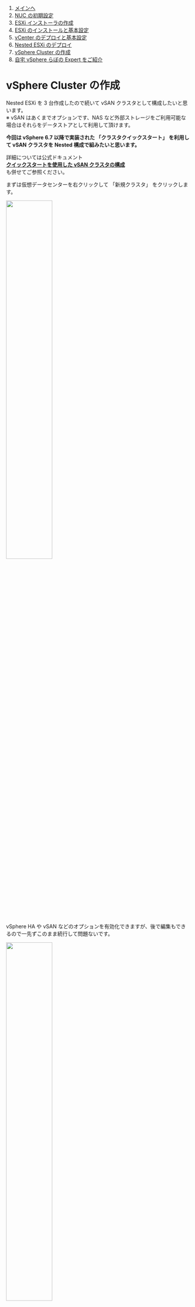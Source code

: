 1. [メインへ](./README.md)
2. [NUC の初期設定](./01_nuc_setup.md)
3. [ESXi インストーラの作成](./02_esxi_custom_installer.md)
4. [ESXi のインストールと基本設定](./03_esxi_setup.md)
5. [vCenter のデプロイと基本設定](./04_vcenter_setup.md)
6. [Nested ESXi のデプロイ](./05_nested_esxi.md)
7. [vSphere Cluster の作成](./06_vsphere_cluster.md)
8. [自宅 vSphere らぼの Expert をご紹介](./07_expert.md)

# vSphere Cluster の作成

Nested ESXi を 3 台作成したので続いて vSAN クラスタとして構成したいと思います。  
※ vSAN はあくまでオプションです、NAS など外部ストレージをご利用可能な場合はそれらをデータストアとして利用して頂けます。

**今回は vSphere 6.7 以降で実装された 「クラスタクイックスタート」 を利用して vSAN クラスタを Nested 構成で組みたいと思います。**


詳細については公式ドキュメント  
**[クイックスタートを使用した vSAN クラスタの構成](https://docs.vmware.com/jp/VMware-vSphere/7.0/com.vmware.vsphere.vsan-planning.doc/GUID-7BC09239-46BD-46FD-B803-95244CCBC8F4.html)**  
も併せてご参照ください。


まずは仮想データセンターを右クリックして 「新規クラスタ」 をクリックします。

<img src="./images/06_NestedCluster01.png" width="50%">

vSphere HA や vSAN などのオプションを有効化できますが、後で編集もできるので一先ずこのまま続行して問題ないです。

<img src="./images/06_NestedCluster02.png" width="50%">

「完了」をクリックします。

<img src="./images/06_NestedCluster03.png" width="50%">

作成したクラスタを選択し、「構成」 > 「クラスタクイックスタート」 を表示します。

<img src="./images/06_NestedCluster04.png" width="50%">

vSphere HA や DRS、vSAN の有効有無は「クラスタの基本」から編集可能です。  
今回は改めて全ての機能を有効化します。

<img src="./images/06_NestedCluster05.png" width="50%">

続いて「ホストの追加」をクリックします。

<img src="./images/06_NestedCluster06.png" width="50%">

作成した Nested ESXi 3台の情報を入力します。

<img src="./images/06_NestedCluster07.png" width="50%">

<img src="./images/06_NestedCluster08.png" width="50%">

<img src="./images/06_NestedCluster09.png" width="50%">

問題なければ「完了」をクリックします。

<img src="./images/06_NestedCluster10.png" width="50%">


<img src="./images/06_NestedCluster11.png" width="50%">

しばらくするとホストの追加が完了します。
この時点ではクラスタにホストが追加されただけなので、下の方に画面をスクロールして、

<img src="./images/06_NestedCluster12.png" width="50%">

「クラスタの構成」をクリックします。

<img src="./images/06_NestedCluster13.png" width="50%">

分散スイッチ構成 (vDS) は標準設定で進めますが、Nested ESXi に割り当てた 2 つの vNIC を割り当ててネットワークアダプタの冗長構成を組みたいので、

<img src="./images/06_NestedCluster14.png" width="50%">

下までスクロールしたら アダプタ0 (vmnic0) と アダプタ1 (vmnic1) が両方とも DSwitch 二割当たっているかを確認します。

<img src="./images/06_NestedCluster15.png" width="50%">

続いて vMotion ネットワークと vSAN ネットワークを構成しますが、  
VLAN 機能のないネットワークスイッチを利用している場合は VLAN のチェックを外してください。

※ キャプチャで表示されている "VLAN 0" は ESXi が認識する デフォルト VLAN を示しているのでこの設定のままでも問題ありません。  
L2 スイッチをご利用で、ネットワークを分ける場合は適宜設定を修正してください。


任意の IP アドレスを Nested ESXi 3 台分割り当てます。

<img src="./images/06_NestedCluster16.png" width="50%">

vSAN ネットワークについても同様です。

<img src="./images/06_NestedCluster17.png" width="50%">

HA、DRS、vSAN のオプションはデフォルトのままで進みます。  

※ vSphere HA など高可用性の仕組みについては公式ドキュメントなどをご参照ください。  
**[vSphere HA クラスタの作成と使用](https://docs.vmware.com/jp/VMware-vSphere/7.0/com.vmware.vsphere.avail.doc/GUID-5432CA24-14F1-44E3-87FB-61D937831CF6.html)**

<img src="./images/06_NestedCluster18.png" width="50%">

vSAN データストアに追加するドライブをキャッシュとキャパシティそれぞれを設定します。  
デフォルトでは容量が少ない方がキャッシュと判断されますので、  
今回は 80GB と 300GB でそれぞれ 1 つずつ仮想ディスクを追加したのでそのまま正しく割り当てられているはずです。

<img src="./images/06_NestedCluster19.png" width="50%">

続いて vSAN Support Insight の有効無効について確認されます。  
後から変更もできますので、ここではチェックを外して無効化で問題ないです。

<img src="./images/06_NestedCluster20.png" width="50%">

<img src="./images/06_NestedCluster21.png" width="50%">

設定の最後に「完了」をクリックします。

<img src="./images/06_NestedCluster22.png" width="50%">

構成に問題が無ければ数分でクラスタのセットアップが完了します。  
※ 途中、タスクにいくつか警告やエラーが表示されますが、一先ず完了するまで見守ってください。

<img src="./images/06_NestedCluster23.png" width="50%">

無事にクラスタクイックスタートが完了すると vSAN クラスタも有効になり、  
vSAN クラスタとしての UI も各種確認可能です。

<img src="./images/06_NestedCluster24.png" width="50%">

分散スイッチ(vDS) も自動的にセットアップされます。

<img src="./images/06_NestedCluster25.png" width="50%">

ここまででクラスタの基本セットアップは完了です。  
Nested Cluster なので CPU やメモリに制限があるため、通常と同じパフォーマンスの仮想マシンを動作させる事は難しいですが、ゲスト OS をインストールして各種クラスタとしての動作確認をする事は可能です。


## まとめ

以上で Nested ESXi を利用した vSAN クラスタのセットアップは完了です。
かなり詳細を省いた形でセットアップをご紹介しましたが、  
クラスタクイックスタートなどを利用する事で従来はかなり面倒だったクラスタの初期設定や vDS の作成、vSAN クラスタのセットアップも、ウィザード形式で簡単に作成できる事が伝わったかなと思います。

たった 1 台の NUC だけですが、Nested ESXi を利用する事で vSphere Cluster としての構築も可能です。

この後の連載で K8s などコンテナのソリューションもこの上で動かせますので利活用していただければ幸いです。

最後に、とても参考になる**[自宅 vSphere らぼの Expert をご紹介](./07_expert.md)**します。
